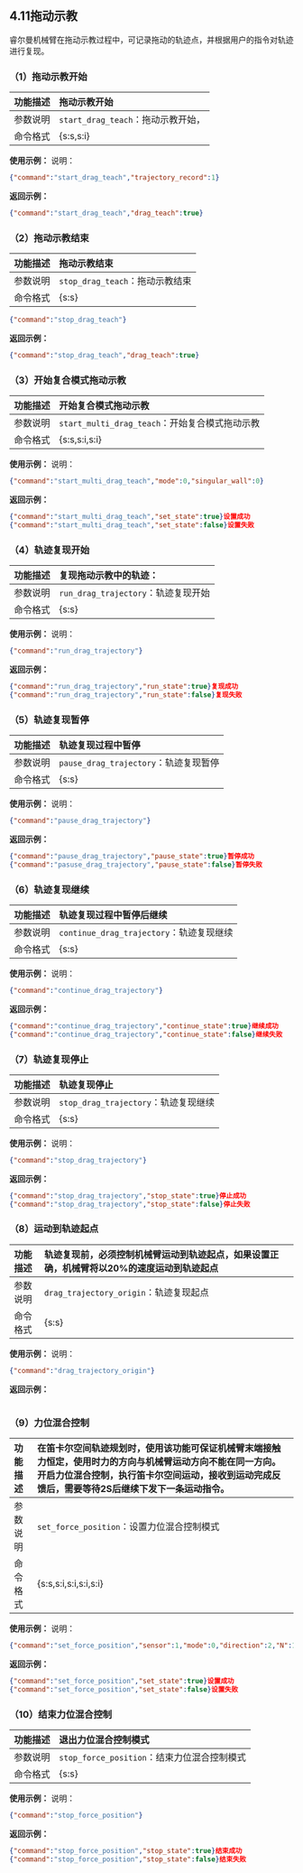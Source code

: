 
## 4.11拖动示教

睿尔曼机械臂在拖动示教过程中，可记录拖动的轨迹点，并根据用户的指令对轨迹进行复现。

### （1）拖动示教开始

| 功能描述 | 拖动示教开始                     |
| :--- | :------------------------- |
| 参数说明 | `start_drag_teach`：拖动示教开始， |
| 命令格式 | {s\:s,s\:i}                |

**使用示例：**
说明：

```json
{"command":"start_drag_teach","trajectory_record":1}
```

**返回示例：**

```json
{"command":"start_drag_teach","drag_teach":true}
```

### （2）拖动示教结束

| 功能描述 | 拖动示教结束                   |
| :--- | :----------------------- |
| 参数说明 | `stop_drag_teach`：拖动示教结束 |
| 命令格式 | {s\:s}                   |

```json
{"command":"stop_drag_teach"}
```

**返回示例：**

```json
{"command":"stop_drag_teach","drag_teach":true}
```

### （3）开始复合模式拖动示教

| 功能描述 | 开始复合模式拖动示教                          |
| :--- | :---------------------------------- |
| 参数说明 | `start_multi_drag_teach`：开始复合模式拖动示教 |
| 命令格式 | {s\:s,s\:i,s\:i}                    |

**使用示例：**
说明：

```json
{"command":"start_multi_drag_teach","mode":0,"singular_wall":0}
```

**返回示例：**

```json
{"command":"start_multi_drag_teach","set_state":true}设置成功
{"command":"start_multi_drag_teach","set_state":false}设置失败
```

### （4）轨迹复现开始

| 功能描述 | 复现拖动示教中的轨迹：                  |
| :--- | :--------------------------- |
| 参数说明 | `run_drag_trajectory`：轨迹复现开始 |
| 命令格式 | {s\:s}                       |

**使用示例：**
说明：

```json
{"command":"run_drag_trajectory"}
```

**返回示例：**

```json
{"command":"run_drag_trajectory","run_state":true}复现成功
{"command":"run_drag_trajectory","run_state":false}复现失败
```

### （5）轨迹复现暂停

| 功能描述 | 轨迹复现过程中暂停                      |
| :--- | :----------------------------- |
| 参数说明 | `pause_drag_trajectory`：轨迹复现暂停 |
| 命令格式 | {s\:s}                         |

**使用示例：**
说明：

```json
{"command":"pause_drag_trajectory"}
```

**返回示例：**

```json
{"command":"pause_drag_trajectory","pause_state":true}暂停成功
{"command":"pasuse_drag_trajectory","pause_state":false}暂停失败
```

### （6）轨迹复现继续

| 功能描述 | 轨迹复现过程中暂停后继续                      |
| :--- | :-------------------------------- |
| 参数说明 | `continue_drag_trajectory`：轨迹复现继续 |
| 命令格式 | {s\:s}                            |

**使用示例：**
说明：

```json
{"command":"continue_drag_trajectory"}
```

**返回示例：**

```json
{"command":"continue_drag_trajectory","continue_state":true}继续成功
{"command":"continue_drag_trajectory","continue_state":false}继续失败
```

### （7）轨迹复现停止

| 功能描述 | 轨迹复现停止                        |
| :--- | :---------------------------- |
| 参数说明 | `stop_drag_trajectory`：轨迹复现继续 |
| 命令格式 | {s\:s}                        |

**使用示例：**
说明：

```json
{"command":"stop_drag_trajectory"}
```

**返回示例：**

```json
{"command":"stop_drag_trajectory","stop_state":true}停止成功
{"command":"stop_drag_trajectory","stop_state":false}停止失败
```

### （8）运动到轨迹起点

| 功能描述 | 轨迹复现前，必须控制机械臂运动到轨迹起点，如果设置正确，机械臂将以20%的速度运动到轨迹起点 |
| :--- | :--------------------------------------------- |
| 参数说明 | `drag_trajectory_origin`：轨迹复现起点                |
| 命令格式 | {s\:s}                                         |

**使用示例：**
说明：

```json
{"command":"drag_trajectory_origin"}
```

**返回示例：**

```json
```

### （9）力位混合控制

| 功能描述 | 在笛卡尔空间轨迹规划时，使用该功能可保证机械臂末端接触力恒定，使用时力的方向与机械臂运动方向不能在同一方向。开启力位混合控制，执行笛卡尔空间运动，接收到运动完成反馈后，需要等待2S后继续下发下一条运动指令。 |
| :--- | :------------------------------------------------------------------------------------------------------ |
| 参数说明 | `set_force_position`：设置力位混合控制模式                                                                         |
| 命令格式 | {s\:s,s\:i,s\:i,s\:i,s\:i}                                                                              |

**使用示例：**
说明：

```json
{"command":"set_force_position","sensor":1,"mode":0,"direction":2,"N":10}
```

**返回示例：**

```json
{"command":"set_force_position","set_state":true}设置成功
{"command":"set_force_position","set_state":false}设置失败
```

### （10）结束力位混合控制

| 功能描述 | 退出力位混合控制模式                       |
| :--- | :------------------------------- |
| 参数说明 | `stop_force_position`：结束力位混合控制模式 |
| 命令格式 | {s\:s}                           |

**使用示例：**
说明：

```json
{"command":"stop_force_position"}
```

**返回示例：**

```json
{"command":"stop_force_position","stop_state":true}结束成功
{"command":"stop_force_position","stop_state":false}结束失败
```
